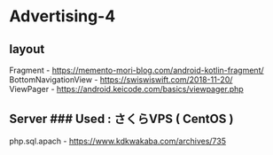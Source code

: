 # Advertising-4

## layout
Fragment -              https://memento-mori-blog.com/android-kotlin-fragment/  
BottomNavigationView -  https://swiswiswift.com/2018-11-20/  
ViewPager -             https://android.keicode.com/basics/viewpager.php  
  
## Server  ### Used : さくらVPS ( CentOS )
php.sql.apach -         https://www.kdkwakaba.com/archives/735
